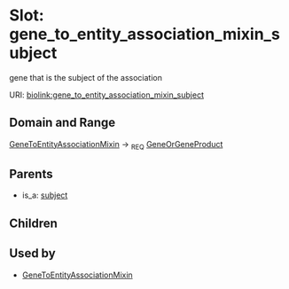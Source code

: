 
# Slot: gene_to_entity_association_mixin_subject


gene that is the subject of the association

URI: [biolink:gene_to_entity_association_mixin_subject](https://w3id.org/biolink/vocab/gene_to_entity_association_mixin_subject)


## Domain and Range

[GeneToEntityAssociationMixin](GeneToEntityAssociationMixin.md) ->  <sub>REQ</sub> [GeneOrGeneProduct](GeneOrGeneProduct.md)

## Parents

 *  is_a: [subject](subject.md)

## Children


## Used by

 * [GeneToEntityAssociationMixin](GeneToEntityAssociationMixin.md)
